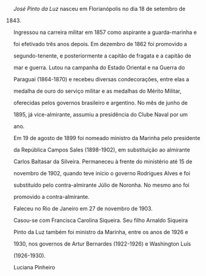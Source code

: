 

*José Pinto da Luz* nasceu em Florianópolis no dia 18 de setembro de

1843.



Ingressou na carreira militar em 1857 como aspirante a guarda-marinha e

foi efetivado três anos depois. Em dezembro de 1862 foi promovido a

segundo-tenente, e posteriormente a capitão de fragata e a capitão de

mar e guerra. Lutou na campanha do Estado Oriental e na Guerra do

Paraguai (1864-1870) e recebeu diversas condecorações, entre elas a

medalha de ouro do serviço militar e as medalhas do Mérito Militar,

oferecidas pelos governos brasileiro e argentino. No mês de junho de

1895, já vice-almirante, assumiu a presidência do Clube Naval por um

ano.



Em 19 de agosto de 1899 foi nomeado ministro da Marinha pelo presidente

da República Campos Sales (1898-1902), em substituição ao almirante

Carlos Baltasar da Silveira. Permaneceu à frente do ministério até 15 de

novembro de 1902, quando teve início o governo Rodrigues Alves e foi

substituído pelo contra-almirante Júlio de Noronha. No mesmo ano foi

promovido a contra-almirante.



Faleceu no Rio de Janeiro em 27 de novembro de 1903.



Casou-se com Francisca Carolina Siqueira. Seu filho Arnaldo Siqueira

Pinto da Luz também foi ministro da Marinha, entre os anos de 1926 e

1930, nos governos de Artur Bernardes (1922-1926) e Washington Luís

(1926-1930).



Luciana Pinheiro




